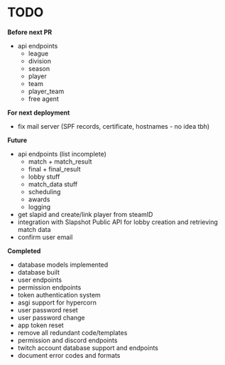 # TODO

**Before next PR**
- api endpoints
   - league
   - division
   - season
   - player
   - team
   - player_team
   - free agent


**For next deployment**
 - fix mail server (SPF records, certificate, hostnames - no idea tbh)


**Future**
 - api endpoints (list incomplete)
   - match + match_result
   - final + final_result
   - lobby stuff
   - match_data stuff
   - scheduling
   - awards
   - logging
 - get slapid and create/link player from steamID
 - integration with Slapshot Public API for lobby creation and retrieving match data
 - confirm user email

**Completed**
 - database models implemented
 - database built
 - user endpoints
 - permission endpoints
 - token authentication system
 - asgi support for hypercorn
 - user password reset
 - user password change
 - app token reset
 - remove all redundant code/templates
 - permission and discord endpoints
 - twitch account database support and endpoints
 - document error codes and formats